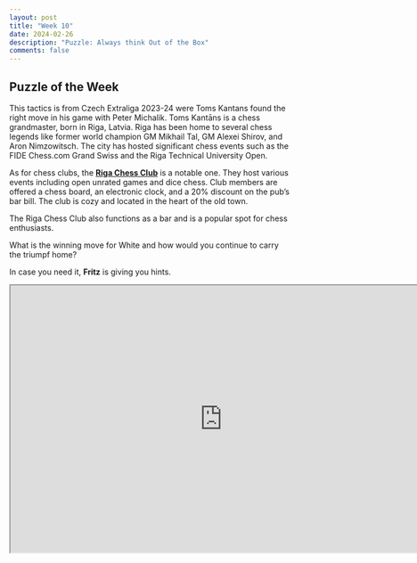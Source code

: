 ```yaml
---
layout: post
title: "Week 10"
date: 2024-02-26
description: "Puzzle: Always think Out of the Box"
comments: false
---
```


## Puzzle of the Week

This tactics is from Czech Extraliga 2023-24 were Toms Kantans found the right move in his game with Peter Michalik. Toms Kantāns is a chess grandmaster, born in Riga, Latvia. Riga has been home to several chess legends like former world champion GM Mikhail Tal, GM Alexei Shirov, and Aron Nimzowitsch. The city has hosted significant chess events such as the FIDE Chess.com Grand Swiss and the Riga Technical University Open.

As for chess clubs, the [**Riga Chess Club**](https://rigachessclub.com/about-us/board) is a notable one. They host various events including open unrated games and dice chess. Club members are offered a chess board, an electronic clock, and a 20% discount on the pub’s bar bill. The club is cozy and located in the heart of the old town.

The Riga Chess Club also functions as a bar and is a popular spot for chess enthusiasts. 

What is the winning move for White and how would you continue to carry the triumpf home?

In case you need it, **Fritz** is giving you hints.

<iframe src="https://fritz.chessbase.com?fen=2r3k1/3q1nbp/p4R1p/1b1N4/1p2Q2P/1P6/PBP3P1/1K6 w - - 0 2" style="width:760px;height:480px"></iframe>



